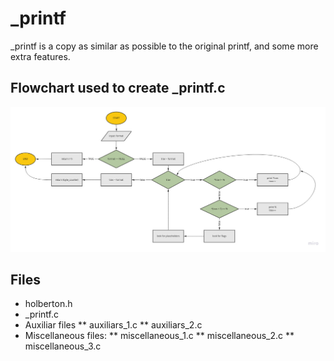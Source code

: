 # _printf

_printf is a copy as similar as possible to the original printf, and some more
extra features.

## Flowchart used to create _printf.c

![](https://github.com/JoelRamirez2016/printf/blob/103f3b14146f11a837bb790d7efb05a824309a3e/images/printf_flowchart.jpg)

## Files

* holberton.h
* _printf.c
* Auxiliar files
** auxiliars_1.c
** auxiliars_2.c
* Miscellaneous files:
** miscellaneous_1.c
** miscellaneous_2.c
** miscellaneous_3.c

